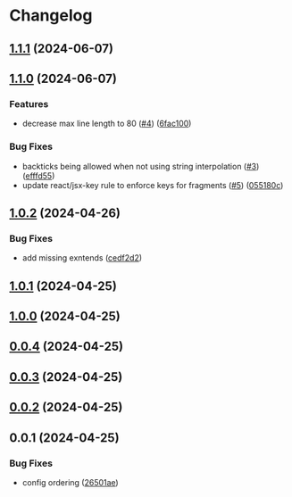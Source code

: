 # Changelog

## [1.1.1](https://github.com/Avenue3-dev/eslint-config-avenue3/compare/1.1.0...1.1.1) (2024-06-07)

## [1.1.0](https://github.com/Avenue3-dev/eslint-config-avenue3/compare/1.0.2...1.1.0) (2024-06-07)


### Features

* decrease max line length to 80 ([#4](https://github.com/Avenue3-dev/eslint-config-avenue3/issues/4)) ([6fac100](https://github.com/Avenue3-dev/eslint-config-avenue3/commit/6fac1005a63f9fc386344e7f62300a0be9887dd8))


### Bug Fixes

* backticks being allowed when not using string interpolation ([#3](https://github.com/Avenue3-dev/eslint-config-avenue3/issues/3)) ([efffd55](https://github.com/Avenue3-dev/eslint-config-avenue3/commit/efffd553fd8d076801860f87201cfad22e29054d))
* update react/jsx-key rule to enforce keys for fragments ([#5](https://github.com/Avenue3-dev/eslint-config-avenue3/issues/5)) ([055180c](https://github.com/Avenue3-dev/eslint-config-avenue3/commit/055180c88c4a3555d8d988d16d26fec52a97fd20))

## [1.0.2](https://github.com/Avenue3-dev/eslint-config-avenue3/compare/1.0.1...1.0.2) (2024-04-26)


### Bug Fixes

* add missing exntends ([cedf2d2](https://github.com/Avenue3-dev/eslint-config-avenue3/commit/cedf2d229b0c7bb62b1f590d86f5fd5937e0c16a))

## [1.0.1](https://github.com/Avenue3-dev/eslint-config-avenue3/compare/1.0.0...1.0.1) (2024-04-25)

## [1.0.0](https://github.com/Avenue3-dev/eslint-config-avenue3/compare/0.0.4...1.0.0) (2024-04-25)

## [0.0.4](https://github.com/Avenue3-dev/eslint-config-avenue3/compare/0.0.3...0.0.4) (2024-04-25)

## [0.0.3](https://github.com/Avenue3-dev/eslint-config-avenue3/compare/0.0.2...0.0.3) (2024-04-25)

## [0.0.2](https://github.com/Avenue3-dev/eslint-config-avenue3/compare/0.0.1...0.0.2) (2024-04-25)

## 0.0.1 (2024-04-25)


### Bug Fixes

* config ordering ([26501ae](https://github.com/Avenue3-dev/eslint-config-avenue3/commit/26501aed948e62f9b385e0642b9bb36795714465))
